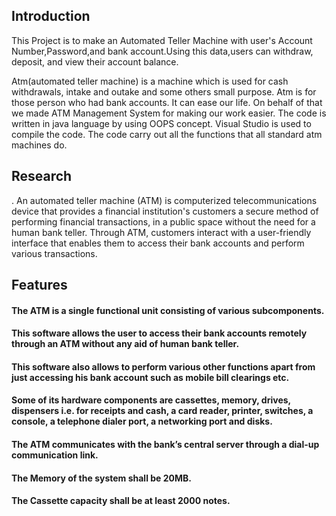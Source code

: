 
## Introduction
This Project is to make an Automated Teller Machine with user's Account Number,Password,and bank account.Using this data,users can withdraw, deposit, and view their account balance.

  Atm(automated teller machine) is a machine which is used for cash withdrawals, intake and outake and some others small purpose.
Atm is for those person who had bank accounts. It can ease our life. On behalf of that we made ATM Management System for making our work easier. The code is written in java language by using OOPS concept. Visual Studio is used to compile the code. The code carry out all the functions that all standard atm machines do.

## Research

. An automated teller machine (ATM) is computerized telecommunications device 
that provides a financial institution's customers a secure method of performing financial 
transactions, in a public space without the need for a human bank teller. Through ATM, 
customers interact with a user-friendly interface that enables them to access their bank 
accounts and perform various transactions.

## Features
#### The ATM is a single functional unit consisting of various subcomponents. 
#### This software allows the user to access their bank accounts remotely through an ATM without any aid of human bank teller. 
#### This software also allows to perform various other functions apart from just accessing his bank account such as mobile bill clearings etc. 
#### Some of its hardware components are cassettes, memory, drives, dispensers i.e. for receipts and cash, a card reader, printer, switches, a console, a telephone dialer port, a networking port and disks. 
#### The ATM communicates with the bank’s central server through a dial-up communication link. 
#### The Memory of the system shall be 20MB. 
#### The Cassette capacity shall be at least 2000 notes.


